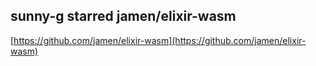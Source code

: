 ## sunny-g starred jamen/elixir-wasm
  
  [https://github.com/jamen/elixir-wasm](https://github.com/jamen/elixir-wasm)